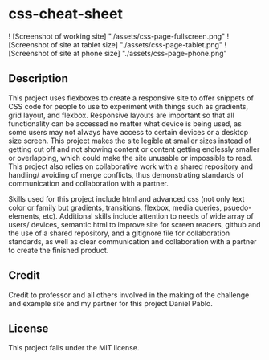 # css-cheat-sheet

! [Screenshot of working site] "./assets/css-page-fullscreen.png"
! [Screenshot of site at tablet size] "./assets/css-page-tablet.png"
! [Screenshot of site at phone size] "./assets/css-page-phone.png"

## Description

This project uses flexboxes to create a responsive site to offer snippets of CSS code for people to use to experiment with things such as gradients, grid layout, and flexbox. Responsive layouts are important so that all functionality can be accessed no matter what device is being used, as some users may not always have access to certain devices or a desktop size screen. This project makes the site legible at smaller sizes instead of getting cut off and not showing content or content getting endlessly smaller or overlapping, which could make the site unusable or impossible to read. This project also relies on collaborative work with a shared repository and handling/ avoiding of merge conflicts, thus demonstrating standards of communication and collaboration with a partner.

Skills used for this project include html and advanced css (not only text color or family but gradients, transitions, flexbox, media queries, psuedo-elements, etc). Additional skills include attention to needs of wide array of users/ devices, semantic html to improve site for screen readers, github and the use of a shared repository, and a gitignore file for collaboration standards, as well as clear communication and collaboration with a partner to create the finished product.

## Credit
Credit to professor and all others involved in the making of the challenge and example site and my partner for this project Daniel Pablo.

## License
This project falls under the MIT license.